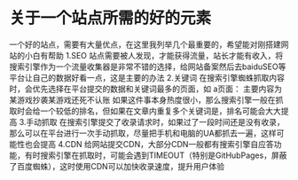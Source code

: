 # 关于一个站点所需的好的元素
一个好的站点，需要有大量优点，在这里我列举几个最重要的，希望能对刚搭建网站的小白有帮助
1.SEO
站点需要被人发现，才能获得流量，站长才能有收入，将搜索引擎作为一个流量收集器是非常不错的选择，给网站备案然后去baiduSEO等平台让自己的数据好看一点，这是主要的办法
2.关键词
在搜索引擎蜘蛛抓取内容时，会优先选择在平台提交的数据和关键词最多的页面，如
a页面：
主要内容为某游戏抄袭某游戏还死不认账
如果这件事本身热度很小，那么搜索引擎一般在抓取时会给一个较低的排名，但如果在文章内重复多个关键词是，排名可能会大大提高
3.手动抓取
在搜索引擎提交了收录请求时，如果过了一段时间还是没有收录，那么可以在平台进行一次手动抓取，尽量把手机和电脑的UA都抓去一遍，这样可能性也会提高
4.CDN
给网站提交CDN，大部分CDN一般都有搜索引擎自应答功能，有时搜索引擎在抓取时，可能会遇到TIMEOUT（特别是GitHubPages，屏蔽了百度蜘蛛），这时使用CDN可以加快收录速度，提升用户体验
